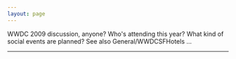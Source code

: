 ```yaml
---
layout: page
---
```




WWDC 2009 discussion, anyone? Who's attending this year? What kind of social events are planned? See also General/WWDCSFHotels ...

----
